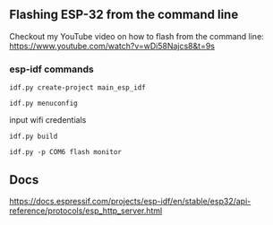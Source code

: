 ## Flashing ESP-32 from the command line

Checkout my YouTube video on how to flash from the command line:
https://www.youtube.com/watch?v=wDi58Najcs8&t=9s

### esp-idf commands

`idf.py create-project main_esp_idf`

`idf.py menuconfig`

input wifi credentials

`idf.py build`

`idf.py -p COM6 flash monitor`

## Docs
https://docs.espressif.com/projects/esp-idf/en/stable/esp32/api-reference/protocols/esp_http_server.html

